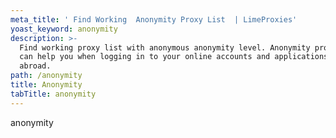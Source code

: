 ```yaml
---
meta_title: ' Find Working  Anonymity Proxy List  | LimeProxies'
yoast_keyword: anonymity
description: >-
  Find working proxy list with anonymous anonymity level. Anonymity proxy list
  can help you when logging in to your online accounts and applications from
  abroad. 
path: /anonymity
title: Anonymity
tabTitle: anonymity
---
```

anonymity
